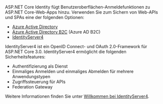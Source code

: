 ASP.NET Core Identity fügt Benutzeroberflächen-Anmeldefunktionen zu ASP.NET Core-Web-Apps hinzu. Verwenden Sie zum Sichern von Web-APIs und SPAs eine der folgenden Optionen:

* [Azure Active Directory](/azure/api-management/api-management-howto-protect-backend-with-aad)
* [Azure Active Directory B2C](/azure/active-directory-b2c/active-directory-b2c-custom-rest-api-netfw) (Azure AD B2C)
* [IdentityServer4](https://identityserver.io)

IdentityServer4 ist ein OpenID Connect- und OAuth 2.0-Framework für ASP.NET Core 3.0. IdentityServer4 ermöglicht die folgenden Sicherheitsfeatures:

* Authentifizierung als Dienst
* Einmaliges Anmelden und einmaliges Abmelden für mehrere Anwendungstypen
* Zugriffssteuerung für APIs
* Federation Gateway

Weitere Informationen finden Sie unter [Willkommen bei IdentityServer4](http://docs.identityserver.io/en/latest/index.html).
